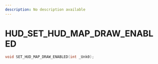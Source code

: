 ```yaml
---
description: No description available 
---
```


# HUD\_SET_HUD_MAP_DRAW_ENABLED

```cpp
void SET_HUD_MAP_DRAW_ENABLED(int _Unk0);
```